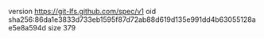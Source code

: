 version https://git-lfs.github.com/spec/v1
oid sha256:86da1e3833d733eb1595f87d72ab88d619d135e991dd4b63055128ae5e8a594d
size 379
